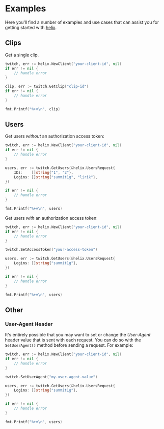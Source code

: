 # Examples

Here you'll find a number of examples and use cases that can assist you for getting started with [helix](https://github.com/nicklaw5/helix).

## Clips

Get a single clip.

```go
twitch, err := helix.NewClient("your-client-id", nil)
if err != nil {
    // handle error
}

clip, err := twitch.GetClip("clip-id")
if err != nil {
    // handle error
}

fmt.Printf("%+v\n", clip)
```

## Users

Get users *without* an authorization access token:

```go
twitch, err := helix.NewClient("your-client-id", nil)
if err != nil {
    // handle error
}

users, err := twitch.GetUsers(&helix.UsersRequest{
    IDs:    []string{"1", "2"},
    Logins: []string{"summit1g", "lirik"},
})

if err != nil {
    // handle error
}

fmt.Printf("%+v\n", users)
```

Get users *with* an authorization access token:

```go
twitch, err := helix.NewClient("your-client-id", nil)
if err != nil {
    // handle error
}

twitch.SetAccessToken("your-access-token")

users, err := twitch.GetUsers(&helix.UsersRequest{
    Logins: []string{"summit1g"},
})

if err != nil {
    // handle error
}

fmt.Printf("%+v\n", users)
```

## Other

### User-Agent Header

It's entirely possible that you may want to set or change the *User-Agent* header value that is sent with each request. You can do so with the `SetUserAgent()` method before sending a request. For example:

```go
twitch, err := helix.NewClient("your-client-id", nil)
if err != nil {
    // handle error
}

twitch.SetUserAgent("my-user-agent-value")

users, err := twitch.GetUsers(&helix.UsersRequest{
    Logins: []string{"summit1g"},
})

if err != nil {
    // handle error
}

fmt.Printf("%+v\n", users)
```
